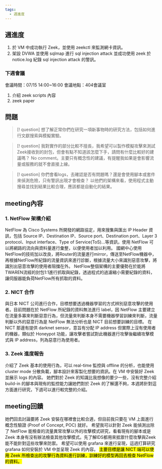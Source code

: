 ```yaml
---
tags:
  - 週進度
---
```

## 週進度
1. 於 VM 中成功執行 Zeek，並使用 zeekctl 來監測網卡資訊。
2. 架設 DVWA 並使用 sqlmap 進行 sql injection attack 並成功使用 zeek 於 notice.log 紀錄 sql injection attack 的警訊。
### 下週會議
會議時間：07/15 14:00~16:00
會議地點：404會議室
1. 介紹 zeek scripts 內容
2. zeek paper
## 問題

>[! question] 想了解正常你們在研究一項新事物時的研究方法，包括如何進行文獻搜索與模擬實驗。

>[! question] 我對實作的部分比較不擅長，我希望可以製作模擬攻擊來測試Zeek接收到的封包，但會有點不知道該怎麼下手，請問有什麼比較好的建議嗎？
>No comment。主要只有概念性的建議，有提醒我如果是會影響流量或服務的就不會直接上線。

>[! question] 你們會看logs，去確認是否有問題嗎？還是會使用腳本或套件來偵測危險，只有警訊出現才會檢查？
>以他們的架構來看，使用程式主動搜尋並找到結果比較合理，應該都是自動化的結果。
## meeting內容
### 1. NetFlow 架構介紹
NetFlow 為 Cisco Systems 所開發的網路協定，用來搜集與匯出 IP Header 資訊，包括 Source IP、Destination IP、Source port、Destination port、Layer 3 protocol、Input interface、Type of Service(ToS)...等資訊，使用 NetFlow 可以將網路的流向與資料量進行彙整，以便使用者加以利用。
國網中心使用NetFlow的技術加以改良，將Router的流量進行mirror，傳送至NetFlow機器中，再根據NetFlow所紀錄的流量資訊來進行診斷，根據流量大小來識別惡意攻擊，將識別出惡意攻擊的使用者阻擋在外。
NetFlow整個架構的主要優勢在於能將TWAREN流經的封包1:1進行抓取與紀錄，透過程式的過濾縮小需要紀錄的資料，讓伺服器能負荷NetFlow所有抓取的資料。
### 2. NICT 合作
與日本 NICT 公司進行合作，目標想要透過機器學習的方式辨別惡意攻擊的使用者。目前問題在於 NetFlow 所紀錄的資料無法進行 label，因 NetFlow 主要建立在流量多寡來判斷惡意行為，但流量來判斷本身不需要機器學習訓練來判斷，流量判斷以外的惡意行為是 NetFlow 無法分析也是 NICT 目前想要訓練的目標。
在 NICT 那邊有提供 darknet sensor，意旨有分配 IP address 但實際上沒有使用者的機器，類似於 Honeypot 功能，讓攻擊者嘗試對此機器進行攻擊後繼續攻擊模式與 IP address，列為惡意行為使用者。
### 3. Zeek 進度報告
介紹了 Zeek 基本的使用行為，可以 real-time 監控與 offline 的分析，也能使用 cluster mode 分散負載，腳本設計來客製化想要的資訊。在 VM 中安裝好 Zeek 並展示 logs 的內容。
她們對於 Zeek 的知識比我想像的要少一些，沒有完整介紹 build-in 的腳本與現有的監控能力讓她們對於 Zeek 的了解還不夠，本週將針對這方面進行研究，下週可以進行較完整的介紹。
## meeting回饋
她們回去討論要將 Zeek 安裝在哪裡會比較合適，但目前我只要在 VM 上面進行概念性驗證 (Proof of Concept, POC) 就好。
希望我可以針對 Zeek 能偵測出除了 NetFlow 能檢查的流量異常攻擊以外的攻擊模式研究，看看現有的腳本或是 Zeek 本身有沒有辦法檢查其他攻擊模式。先了解IDS都用來抵禦什麼攻擊與Zeek能不能針對這些攻擊來防禦。
希望可以使用 grafana 來進行呈現，這週打算研究 grafana 如何安裝於 VM 中並呈現 Zeek 的內容。
<mark class="hltr-r">主要目標是讓 NICT 端可以使用 Zeek 所檢查出的攻擊行為資料進行訓練，訓練好的模型再回去檢查 NetFlow 的資料。</mark>

